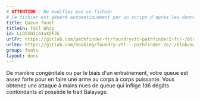 ```yaml
---
# ATTENTION : Ne modifiez pas ce fichier
# Ce fichier est généré automatiquement par un script d'après les données du module Foundry VTT officiel et de sa traduction
title: Queue fouet
titleEn: Tail Whip
id: LLQ5SO2c44uXDFJk
urlFr: https://gitlab.com/pathfinder-fr/foundryvtt-pathfinder2-fr/-/blob/master/data/feats/LLQ5SO2c44uXDFJk.htm
urlEn: https://gitlab.com/hooking/foundry-vtt---pathfinder-2e/-/blob/master/packs/data/feats.db/tail-whip.json
group: feats
layout: dons
---
```

De manière congénitale ou par le biais d'un entraînement, votre queue est assez forte pour en faire une arme au corps à corps puissante. Vous obtenez une attaque à mains nues de queue qui inflige 1d6 dégâts contondants et possède le trait Balayage.



